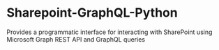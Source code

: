 # Sharepoint-GraphQL-Python
Provides a programmatic interface for interacting with SharePoint using Microsoft Graph REST API and GraphQL queries
